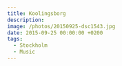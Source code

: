 ```yaml
---
title: Koolingsborg
description:
image: /photos/20150925-dsc1543.jpg
date: 2015-09-25 00:00:00 +0200
tags:
  - Stockholm
  - Music
---
```

